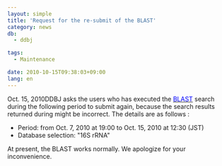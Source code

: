 ```yaml
---
layout: simple
title: 'Request for the re-submit of the BLAST'
category: news
db:
  - ddbj

tags:
  - Maintenance

date: 2010-10-15T09:38:03+09:00
lang: en
---
```


Oct. 15, 2010DDBJ asks the users who has executed the <a href="http://blast.ddbj.nig.ac.jp/top-e.html"><span style="color: #0000ff;">BLAST</span></a> search during the following period to submit again, because the search results returned during might be incorrect. The details are as follows :

<ul>
    <li>Period: from Oct. 7, 2010 at 19:00 to Oct. 15, 2010 at 12:30 (JST)</li>
    <li>Database selection: "16S rRNA"</li>
</ul>At present, the BLAST works normally. We apologize for your inconvenience.
